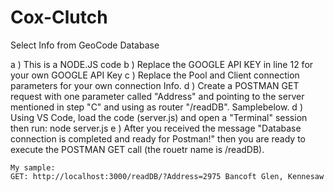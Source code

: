 # Cox-Clutch
Select Info from GeoCode Database


a ) This is a NODE.JS code
b ) Replace the GOOGLE API KEY in line 12 for your own GOOGLE API Key 
c ) Replace the Pool and Client connection parameters for your own connection Info.
d ) Create a POSTMAN GET request with one parameter called "Address" and pointing to the server mentioned in step "C" and using as router "/readDB". Samplebelow.
d ) Using VS Code, load the code (server.js) and open a "Terminal" session then run: node server.js
e ) After you received the message "Database connection is completed and ready for Postman!" then you are ready to execute the POSTMAN GET call (the rouetr name is /readDB).

    My sample:	
	GET: http://localhost:3000/readDB/?Address=2975 Bancoft Glen, Kennesaw
